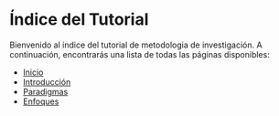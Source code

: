 # Índice del Tutorial
Bienvenido al índice del tutorial de metodologia de investigación. A continuación, encontrarás una lista de todas las páginas disponibles:

- [Inicio](index.md)
- [Introducción](introduccion.md)
- [Paradigmas](paradigmas.md)
- [Enfoques](enfoque.md)
  <!-- - [Tipos de Investigación](investigacion/tipos.md)
  - [Métodos](investigacion/metodos.md)
    - [Referencias](referencias.md) -->
